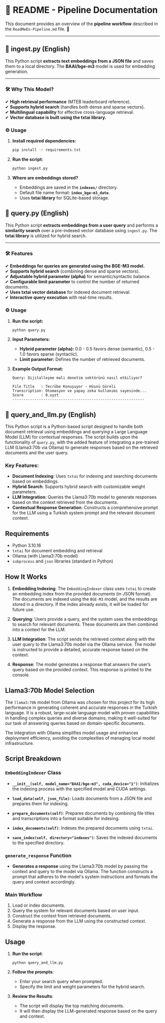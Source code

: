 # 📌 README - Pipeline Documentation  

This document provides an overview of the **pipeline workflow** described in the `ReadMeEn-Pipeline.md` file. 🚀

---

## 📌 ingest.py (English)  

This Python script **extracts text embeddings from a JSON file** and saves them to a local directory. The **BAAI/bge-m3** model is used for embedding generation.  

---

### 🛠 **Why This Model?**  
✔ **High retrieval performance** (MTEB leaderboard reference).  
✔ **Supports hybrid search** (handles both dense and sparse vectors).  
✔ **Multilingual capability** for effective cross-language retrieval.  
✔ **Vector database is built using the txtai library.**  

### ⚙ **Usage**  

1. **Install required dependencies:**  
   ```bash
   pip install -r requirements.txt
   ```

2. **Run the script:**  
   ```bash
   python ingest.py
   ```

3. **Where are embeddings stored?**  
   - Embeddings are saved in the **`indexes/`** directory.  
   - Default file name format: **`index_bge-m3_date`**.  
   - Uses **txtai library** for SQLite-based storage.

## 📌 query.py (English)  

This Python script **extracts embeddings from a user query** and performs a **similarity search** over a pre-indexed vector database using `ingest.py`. The **txtai library** is utilized for hybrid search.  

---

### 🛠 **Features**  
✔ **Embeddings for queries are generated using the BGE-M3 model.**  
✔ **Supports hybrid search** (combining dense and sparse vectors).  
✔ **Adjustable hybrid parameter (alpha)** for semantic/syntactic balance.  
✔ **Configurable limit parameter** to control the number of returned documents.  
✔ **Uses txtai vector database** for indexed document retrieval.  
✔ **Interactive query execution** with real-time results.  

### ⚙ **Usage**  

1. **Run the script:**  
   ```bash
   python query.py
   ```

2. **Input Parameters:**  
   - **Hybrid parameter (alpha):** 0.0 - 0.5 favors dense (semantic), 0.5 - 1.0 favors sparse (syntactic).  
   - **Limit parameter:** Defines the number of retrieved documents.  
   
3. **Example Output Format:**  
   ```
   Query: Dijitalleşme mali denetim sektörünü nasıl etkiliyor?
   
   File Title   : Tecrübe Konuşuyor - Hüsnü Güreli
   Transcription: Otomasyon ve yapay zeka kullanımı sayesinde...
   Score        : 0.xyzt
   ------------------------------------------------------------
   ```


## 📌 query_and_llm.py (English)  

This Python script is a Python-based script designed to handle both document retrieval using embeddings and querying a Large Language Model (LLM) for contextual responses. The script builds upon the functionality of `query.py`, with the added feature of integrating a pre-trained LLM (Llama3:70b via Ollama) to generate responses based on the retrieved documents and the user query.

### Key Features:
- **Document Indexing**: Uses `txtai` for indexing and searching documents based on embeddings.
- **Hybrid Search**: Supports hybrid search with customizable weight parameters.
- **LLM Integration**: Queries the Llama3:70b model to generate responses based on the context retrieved from the documents.
- **Contextual Response Generation**: Constructs a comprehensive prompt for the LLM using a Turkish system prompt and the relevant document context.

## Requirements
- Python 3.10.16
- `txtai` for document embedding and retrieval
- Ollama (with Llama3:70b model)
- `subprocess` and `json` libraries (standard in Python)

## How It Works

1. **Embedding Indexing**:
    The `EmbeddingIndexer` class uses `txtai` to create an embedding index from the provided documents (in JSON format). The documents are indexed using the `BGE-M3` model, and the results are stored in a directory. If the index already exists, it will be loaded for future use.

2. **Querying**:
    Users provide a query, and the system uses the embeddings to search for relevant documents. These documents are then combined into a context for the LLM.

3. **LLM Integration**:
    The script sends the retrieved context along with the user query to the Llama3:70b model via the Ollama service. The model is instructed to provide a detailed, accurate response based on the context.

4. **Response**:
    The model generates a response that answers the user’s query based on the provided context. This response is printed to the console.

## Llama3:70b Model Selection

The `llama3:70b` model from Ollama was chosen for this project for its high performance in generating coherent and accurate responses in the Turkish language. It is a robust, large-scale language model with proven capabilities in handling complex queries and diverse domains, making it well-suited for our task of answering queries based on domain-specific documents.

The integration with Ollama simplifies model usage and enhances deployment efficiency, avoiding the complexities of managing local model infrastructure.

## Script Breakdown

### `EmbeddingIndexer` Class

- **`__init__(self, model_name="BAAI/bge-m3", cuda_device="1")`**:
    Initializes the indexing process with the specified model and CUDA settings.
  
- **`load_data(self, json_file)`**:
    Loads documents from a JSON file and prepares them for indexing.
  
- **`prepare_documents(self)`**:
    Prepares documents by combining file titles and transcriptions into a format suitable for indexing.
  
- **`index_documents(self)`**:
    Indexes the prepared documents using `txtai`.
  
- **`save_index(self, directory="indexes")`**:
    Saves the indexed documents to the specified directory.

### `generate_response` Function

- **Generates a response** using the Llama3:70b model by passing the context and query to the model via Ollama. The function constructs a prompt that adheres to the model's system instructions and formats the query and context accordingly.

### Main Workflow

1. Load or index documents.
2. Query the system for relevant documents based on user input.
3. Construct the context from retrieved documents.
4. Generate a response from the LLM using the constructed context.
5. Display the response.

## Usage

1. **Run the script**:

    ```
    python query_and_llm.py
    ```

2. **Follow the prompts**:
    - Enter your search query when prompted.
    - Specify the limit and weight parameters for the hybrid search.

3. **Review the Results**:
    - The script will display the top matching documents.
    - It will then display the LLM-generated response based on the query and context.
